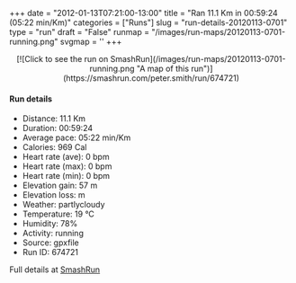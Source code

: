 +++
date = "2012-01-13T07:21:00-13:00"
title = "Ran 11.1 Km in 00:59:24 (05:22 min/Km)"
categories = ["Runs"]
slug = "run-details-20120113-0701"
type = "run"
draft = "False"
runmap = "/images/run-maps/20120113-0701-running.png"
svgmap = '<polyline points="93 13, 91 15, 91 17, 96 19, 96 22, 98 27, 95 32, 95 35, 100 41, 100 47, 98 49, 97 57, 97 62, 99 67, 100 69, 97 75, 97 77, 96 81, 93 89, 77 85, 73 85, 20 73, 18 72, 6 57, 3 55, 1 52, 0 39, 1 35, 2 34, 21 31, 47 33, 55 33, 65 27, 79 15, 82 16, 86 12, 92 10">'
+++



<!--more-->

<center>
[![Click to see the run on SmashRun](/images/run-maps/20120113-0701-running.png "A map of this run")](https://smashrun.com/peter.smith/run/674721)
</center>

#### Run details

* Distance: 11.1 Km
* Duration: 00:59:24
* Average pace: 05:22 min/Km
* Calories: 969 Cal
* Heart rate (ave): 0 bpm
* Heart rate (max): 0 bpm
* Heart rate (min): 0 bpm
* Elevation gain: 57 m
* Elevation loss:  m
* Weather: partlycloudy
* Temperature: 19 &deg;C
* Humidity: 78%
* Activity: running
* Source: gpxfile
* Run ID: 674721

Full details at [SmashRun](https://smashrun.com/peter.smith/run/674721)